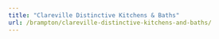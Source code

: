 ```yaml
---
title: "Clareville Distinctive Kitchens & Baths"
url: /brampton/clareville-distinctive-kitchens-and-baths/
---
```

